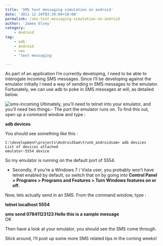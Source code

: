 ```yaml
---
title: 'SMS text messaging simulation on android'
date: '2011-12-24T03:39:04+10:00'
permalink: /sms-text-messaging-simulation-on-android
author: 'James Elsey'
category:
    - Android
tag:
    - adb
    - android
    - sms
    - 'text messaging'

---
```

As part of an application I’m currently developing, I need to be able to interogate incoming SMS messages. Since I’ll be developing against the emulator initially I need a way of sending in SMS messages to the emulator. Fortunately, we can use adb to poke in SMS messages at will, as detailed below.

![sms-incoming](/assets/post_images/sms-incoming.jpg) Ultimately, you’ll need to telnet into your emulator, and you’ll need two things:- The port the emulator runs on. To find this out, open up a command window and type :

**adb devices**

You should see something like this :

```
C:\development\projects\AndroidSam\trunk_androidsam> adb devices  
List of devices attached  
emulator-5554 device
```

So my emulator is running on the default port of 5554.

- Secondly, if you’re a Windows 7 / Vista user, you probably won’t have telnet enabled by default, so switch that on by going into **Control Panel > Programs &gt; Programs and Features > Turn Windows features on or off.**

Now, lets actually send in an SMS. From the command window, type :

**telnet localhost 5554**

**sms send 07841123123 Hello this is a sample message**  
OK


Then have a look at your emulator, you should see the SMS come through.

Stick around, I’ll post up some more SMS related tips in the coming weeks!